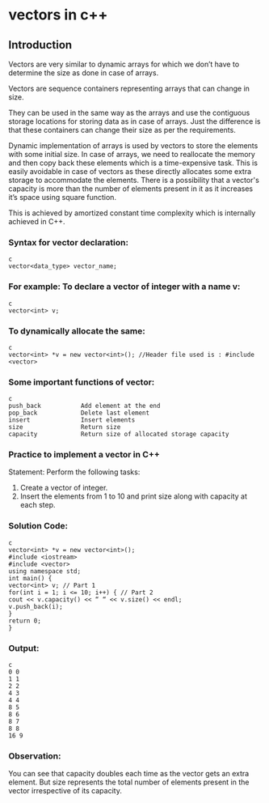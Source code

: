 # vectors in c++

## Introduction

Vectors are very similar to dynamic arrays for which we don’t have to determine the
size as done in case of arrays.

Vectors are sequence containers representing arrays that can change in size.

They can be used in the same way as the arrays and use the contiguous storage
locations for storing data as in case of arrays. Just the difference is that these
containers can change their size as per the requirements.

Dynamic implementation of arrays is used by vectors to store the elements with
some initial size. In case of arrays, we need to reallocate the memory and then copy
back these elements which is a time-expensive task. This is easily avoidable in case
of vectors as these directly allocates some extra storage to accommodate the
elements. There is a possibility that a vector's capacity is more than the number of
elements present in it as it increases it’s space using square function.

This is achieved by amortized constant time complexity which is internally achieved
in C++.

### Syntax for vector declaration:

```
c
vector<data_type> vector_name;
```

### For example: To declare a vector of integer with a name v:

```
c
vector<int> v;
```

### To dynamically allocate the same:

```
c
vector<int> *v = new vector<int>(); //Header file used is : #include <vector>
```

### Some important functions of vector:

```
c
push_back           Add element at the end
pop_back            Delete last element
insert              Insert elements
size                Return size
capacity            Return size of allocated storage capacity
```

### Practice to implement a vector in C++

Statement: Perform the following tasks:

1. Create a vector of integer.
2. Insert the elements from 1 to 10 and print size along with capacity at each
   step.

### Solution Code:

```
c
vector<int> *v = new vector<int>();
#include <iostream>
#include <vector>
using namespace std;
int main() {
vector<int> v; // Part 1
for(int i = 1; i <= 10; i++) { // Part 2
cout << v.capacity() << “ “ << v.size() << endl;
v.push_back(i);
}
return 0;
}
```

### Output:

```
c
0 0
1 1
2 2
4 3
4 4
8 5
8 6
8 7
8 8
16 9
```

### Observation:

You can see that capacity doubles each time as the vector gets an extra element.
But size represents the total number of elements present in the vector irrespective
of its capacity.
